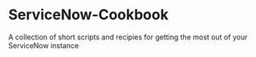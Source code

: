 # ServiceNow-Cookbook
A collection of short scripts and recipies for getting the most out of your ServiceNow instance
